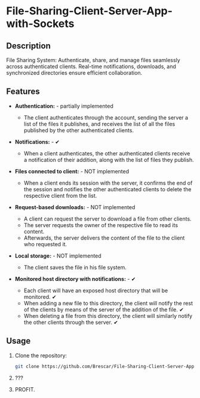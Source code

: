 ﻿# File-Sharing-Client-Server-App-with-Sockets

## Description

File Sharing System: Authenticate, share, and manage files seamlessly across authenticated clients. Real-time notifications, downloads, and synchronized directories ensure efficient collaboration.

## Features

- **Authentication:** - partially implemented
  - The client authenticates through the account, sending the server a list of the files it publishes, and receives the list of all the files published by the other authenticated clients.

- **Notifications:** - ✔
  - When a client authenticates, the other authenticated clients receive a notification of their addition, along with the list of files they publish.

- **Files connected to client:** - NOT implemented
  - When a client ends its session with the server, it confirms the end of the session and notifies the other authenticated clients to delete the respective client from the list.

- **Request-based downloads:** - NOT implemented
  - A client can request the server to download a file from other clients.
  - The server requests the owner of the respective file to read its content.
  - Afterwards, the server delivers the content of the file to the client who requested it.

- **Local storage:** - NOT implemented
  - The client saves the file in his file system.

- **Monitored host directory with notifications:** - ✔
  - Each client will have an exposed host directory that will be monitored. ✔
  - When adding a new file to this directory, the client will notify the rest of the clients by means of the server of the addition of the file. ✔
  - When deleting a file from this directory, the client will similarly notify the other clients through the server. ✔

## Usage

1. Clone the repository:

    ```bash
    git clone https://github.com/Brescar/File-Sharing-Client-Server-App-with-Sockets.git
    ```

2. ???

3. PROFIT.
